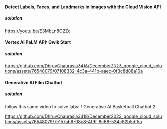 #### Detect Labels, Faces, and Landmarks in Images with the Cloud Vision API
##### solution
https://youtu.be/E3MbLn8O2Zc

#### Vertex AI PaLM API: Qwik Start
##### solution


https://github.com/DhruvChaurasia3418/December2023_google_cloud_solutions/assets/76548079/07108332-4c3a-441b-aaec-0f3c8d88a10a

#### Generative AI Film Chatbot
##### solution

follow this same video to solve labs:
1.Generative AI Basketball Chatbot
2.


https://github.com/DhruvChaurasia3418/December2023_google_cloud_solutions/assets/76548079/7e157ab6-08c8-4f9f-8c68-534c82b5df5a

